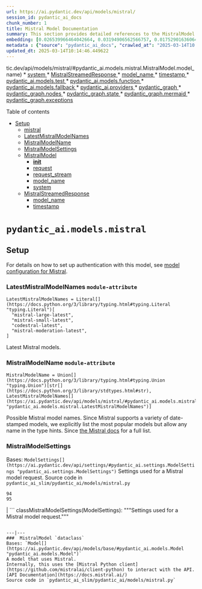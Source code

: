 ```yaml
---
url: https://ai.pydantic.dev/api/models/mistral/
session_id: pydantic_ai_docs
chunk_number: 1
title: Mistral Model Documentation
summary: This section provides detailed references to the MistralModel and MistralStreamedResponse classes, including their attributes such as model_name and system. It includes links to additional related models and providers.
embedding: [0.026539966464042664, 0.03194906562566757, 0.017529016360640526, -0.039253875613212585, 0.023734314367175102, 0.027626842260360718, -0.040618788450956345, -0.036448221653699875, -0.034653615206480026, 0.012903478927910328, -0.013522745110094547, -0.027980707585811615, -0.00446756137534976, -0.032580967992544174, -0.0030347188003361225, 0.020334670320153236, -0.023671124130487442, 0.04337389022111893, 0.005936738103628159, 0.04822691157460213, 0.06592022627592087, 0.004976243712007999, -0.0087202750146389, -0.00040441856253892183, 0.0061357878148555756, -0.003093170002102852, -0.020827556028962135, 0.05459650233387947, -0.009440645575523376, 0.031114952638745308, 0.034653615206480026, -0.01717515103518963, -0.014230477623641491, 0.015797600150108337, 0.008233709260821342, 0.0043854136019945145, 0.0038356571458280087, 0.012492741458117962, -0.0378384105861187, 0.056365836411714554, -0.008398003876209259, -0.05398987606167793, -0.0374845452606678, -0.009826106950640678, -0.042059529572725296, 0.012404275126755238, 0.03505803272128105, 0.05505147576332092, 0.0211687833070755, 0.03637239336967468, -0.062381561845541, -0.0030283997766673565, -0.04865660518407822, -0.018957119435071945, 0.0595000796020031, -0.010881386697292328, -0.014748639427125454, 0.004161087796092033, 0.024555789306759834, -0.05434374138712883, -0.007930395193397999, 0.0025291957426816225, -0.013510107062757015, -0.009004632011055946, 0.01569649577140808, -0.026565242558717728, -0.055506445467472076, 0.006044161505997181, -0.0044043706730008125, 0.024126093834638596, 0.006976219825446606, 0.004533911123871803, -0.04339916631579399, -0.040871549397706985, -0.016947664320468903, -0.029547831043601036, 0.004277989733964205, 0.08442237228155136, 0.012530655600130558, -0.018438957631587982, -0.015784962102770805, 0.029800591990351677, 0.0032669436186552048, 0.006786648649722338, -0.01194930449128151, -0.044486042112112045, -0.049591824412345886, -0.007260576821863651, -0.03179740905761719, 0.0040062712505459785, -0.01278973650187254, -0.045042116194963455, -0.03556355461478233, 0.02153528854250908, 0.06748734414577484, -0.06339260935783386, 0.0041863638907670975, -0.043980516493320465, 0.012669675052165985, -0.0021010807249695063, -0.002922555897384882, -0.02389860898256302, -0.017086682841181755, 0.026742177084088326, 0.03897583857178688, 0.02091602236032486, 0.02932034432888031, -0.019702766090631485, -0.008391684852540493, 0.03991105407476425, -0.08927539736032486, -0.01329526025801897, 0.058236271142959595, 0.00862548965960741, -0.05050176754593849, -0.02372167631983757, -0.029370896518230438, 0.038874734193086624, -0.01067917700856924, -0.03093801811337471, -0.005835633259266615, 0.010129421018064022, 0.04162983596324921, 0.019841784611344337, 0.028157642111182213, 0.028284022584557533, -0.0034217601642012596, -0.023329894989728928, -0.06586967408657074, -0.005968333221971989, -0.014900295995175838, 0.0024786433205008507, 0.011835562065243721, -0.038065895438194275, 0.0043822540901601315, 0.020069271326065063, -0.027096042409539223, 0.030230287462472916, -0.006037842482328415, -0.003371207742020488, 0.0007460416527464986, -0.018211472779512405, -0.02316560037434101, 0.009213159792125225, -0.01188611425459385, 0.009718683548271656, 0.004252713639289141, -0.016467418521642685, -0.01071077212691307, 0.015608028508722782, 0.013156240805983543, 0.02595861628651619, 0.019765956327319145, 0.01774386316537857, -0.021863877773284912, -0.01980387046933174, 0.022887561470270157, 0.008499108254909515, -0.012467465363442898, -0.030356667935848236, -0.006277965847402811, 0.019197242334485054, -0.01491293404251337, -0.020435774698853493, -0.00659707747399807, -0.02521296963095665, -0.0607638880610466, -0.01064758189022541, -0.04392996430397034, -0.08189475536346436, 0.012271575629711151, 0.020524241030216217, -0.042362842708826065, -0.009175245650112629, 0.028031259775161743, -0.012568570673465729, -0.08523120731115341, -0.03677681088447571, -0.029522554948925972, -0.03205017000436783, -0.012164151296019554, 0.011254210025072098, -0.03761092573404312, -0.05707356706261635, -0.010514882393181324, -0.0021200377959758043, -0.02041049860417843, 0.0355888307094574, 0.019450005143880844, 0.05252385884523392, 0.05080508068203926, 0.014154649339616299, 0.003206912660971284, 0.016783369705080986, -0.03639766946434975, 0.018641168251633644, -0.00012568965030368418, 0.021067678928375244, 0.03318759799003601, 0.03766147792339325, 0.00923843588680029, 0.0206758975982666, 0.00470136571675539, -0.042666155844926834, 0.006009406875818968, -0.008846655488014221, -0.05965173617005348, 0.005194250959903002, -0.04835329204797745, 0.02066325955092907, 0.008612851612269878, -0.03349091112613678, -0.006748734507709742, 0.005952535662800074, -0.0026808525435626507, 0.025756405666470528, -0.07294699549674988, -0.006170542445033789, 0.026994938030838966, 0.03156992420554161, -0.029219239950180054, 0.0733514130115509, 0.008442237041890621, -0.02987642027437687, -0.0018388405442237854, 0.009674450382590294, 0.028157642111182213, -0.041933149099349976, 0.009194202721118927, -0.007298490963876247, 0.013383726589381695, 0.004770874977111816, -0.013434278778731823, -0.014672810211777687, 0.0011698122834786773, -0.04825218766927719, -0.02104240283370018, 0.009055184200406075, 0.03718123212456703, -0.030407220125198364, -0.008195795118808746, 0.007993585430085659, -0.0015568534145131707, 0.05085563287138939, 0.0001482999650761485, 0.008398003876209259, -0.002732984721660614, -0.06556636095046997, 0.037686754018068314, 0.020258842036128044, 0.0882643461227417, 0.004268511198461056, 0.010887705720961094, -0.01885601505637169, -0.015797600150108337, -0.0011042521800845861, -0.05323159322142601, -0.009333222173154354, -0.05186668038368225, -0.00977555476129055, -0.012221023440361023, -0.0073174480348825455, -0.05297882854938507, 0.014963486231863499, -0.032454587519168854, -0.0224705059081316, -0.011601757258176804, -0.011026724241673946, -0.013143602758646011, -0.0837651938199997, -0.012713908217847347, 0.009320584125816822, 0.026742177084088326, 0.014660172164440155, 0.007475424092262983, 0.02034730836749077, 0.014205201528966427, 0.016454780474305153, 0.019829146564006805, 0.03965829312801361, 0.028612611815333366, 0.018148282542824745, 0.022558972239494324, 0.03568993881344795, -0.010508563369512558, 0.06137051433324814, 0.055506445467472076, 0.007368000224232674, 0.005494405049830675, -0.0017298371531069279, -0.0018957119900733232, 0.010192611254751682, 0.012044089846313, -0.03710540011525154, 0.04003743454813957, -0.03144354373216629, 0.027652118355035782, 0.004123173654079437, 0.0036871598567813635, -0.0009012530790641904, 0.060157258063554764, -0.013927163556218147, -0.014053544960916042, -0.029851144179701805, -0.006461217999458313, 0.026969661936163902, 0.023064495995640755, -0.0355888307094574, 0.010110463947057724, -0.029851144179701805, -0.0038798905443400145, -0.01749110221862793, -0.02384805679321289, -0.021825963631272316, -0.010565434582531452, -0.011892433278262615, -0.00321323168464005, 0.02702021412551403, 0.06288708746433258, -0.0018751750467345119, -0.04200897738337517, -0.02047368884086609, 0.024934930726885796, 0.008991993963718414, -0.004372775554656982, -0.009649173356592655, -0.05103256553411484, -0.042666155844926834, -0.014281029812991619, -0.016025085002183914, 0.005197410471737385, -0.03735816478729248, -0.022697990760207176, 0.013396364636719227, 0.020840194076299667, -0.01606299914419651, -0.033035941421985626, 0.03715595602989197, -0.012113599106669426, 0.04347499459981918, -0.0336172915995121, -0.032833732664585114, -0.014938210137188435, -0.011342676356434822, -0.04633120074868202, -0.045926783233881, -0.01151329092681408, 0.0219776201993227, 0.028587335720658302, 0.03917804732918739, -0.019652213901281357, 0.0077281855046749115, 0.0009849803755059838, -0.00784824788570404, -0.08083315938711166, 0.028789546340703964, 0.03394588083028793, 0.01329526025801897, -0.03490637615323067, 0.020941298454999924, -0.06384757906198502, 0.021649030968546867, -0.04992041364312172, -0.042994748800992966, 0.01974068023264408, -0.01145641878247261, -0.019955527037382126, 0.0008759768679738045, -0.03877362981438637, -0.045977335423231125, -0.011153105646371841, -0.0006496763089671731, -0.003491269424557686, 0.010571753606200218, 0.02975003980100155, -0.0526755154132843, -0.020208289846777916, 0.013775506988167763, 0.02402498945593834, 0.013055136427283287, 0.048403844237327576, -0.003475471865385771, -0.00011334777809679508, -0.01669490337371826, 0.04251449927687645, -0.017162512987852097, -0.018502147868275642, 0.020157737657427788, -0.003210072172805667, 0.055000923573970795, -0.01979123242199421, -0.002210084116086364, 0.005794559605419636, -0.0021879675332456827, 0.0007381428149528801, 0.016897112131118774, -0.0011603336315602064, 0.01685919798910618, 0.055000923573970795, 0.008170518092811108, 0.03561410680413246, -0.028562059625983238, -0.02533935010433197, 0.020688535645604134, 0.012562250718474388, -0.007494381163269281, 0.03210072219371796, 0.015469009056687355, 0.013472192920744419, 0.013156240805983543, 0.025857511907815933, -0.03624601289629936, 0.027677394449710846, -0.003503907471895218, -0.026565242558717728, -0.04443548992276192, 0.02551628276705742, 0.020764365792274475, 0.04302002489566803, 0.03106440044939518, -0.0059272595681250095, -0.06940833479166031, -0.01630312204360962, -0.008423279970884323, -0.04936433956027031, 0.052321650087833405, 0.05944952741265297, -0.07886161655187607, 0.008075732737779617, -0.042792536318302155, 0.009314265102148056, -0.025743767619132996, 0.046912550926208496, -0.015608028508722782, 0.00656548235565424, -0.025983892381191254, -0.028663164004683495, 0.03101384826004505, -0.01291611697524786, -0.02638830989599228, 0.0433233380317688, 0.005876706913113594, -0.02502339705824852, 0.06592022627592087, -0.027778498828411102, 0.013990353792905807, 0.011961942538619041, -0.04162983596324921, 0.0013609632151201367, -0.029522554948925972, 0.0041768853552639484, 0.03907694295048714, -0.017086682841181755, -0.004107376094907522, 0.019753318279981613, -0.020524241030216217, 0.12263992428779602, 0.022571610286831856, 0.04451131820678711, -0.03639766946434975, 0.03480527177453041, 0.036144908517599106, -0.01848950982093811, -0.0008104168809950352, -0.012284213677048683, -0.014988762326538563, 0.03273262456059456, -0.021927068009972572, 0.00048301159404218197, -0.039986882358789444, 0.031595200300216675, -0.043677203357219696, 0.005099465139210224, 0.015658581629395485, 0.0035449813585728407, -0.03498220443725586, 0.009649173356592655, 0.007993585430085659, 0.052624963223934174, 0.03897583857178688, 0.0229633916169405, 0.00013072513684164733, -0.005052072461694479, 0.03723178431391716, -0.023671124130487442, 0.05439429357647896, 0.005879866424947977, -0.03336453065276146, -0.007418552879244089, -0.005080508068203926, -0.022874923422932625, -0.0036366074346005917, 0.03412281349301338, -0.013105688616633415, 0.05778130143880844, -0.022078724578022957, -0.029118135571479797, 0.005317471921443939, 0.011007767170667648, -0.041806768625974655, 0.006176861468702555, 0.013282621279358864, -0.0014304725918918848, 0.0494401678442955, 0.04650813341140747, 0.016012446954846382, -0.003377526765689254, 0.016732817515730858, -0.011873476207256317, 0.039253875613212585, -0.049035750329494476, 0.011134148575365543, 0.014887657947838306, 0.019525833427906036, 0.023671124130487442, 0.01497612427920103, -0.020069271326065063, 0.02552892081439495, 0.0017882882384583354, 0.0017440549563616514, 0.014799191616475582, -0.02868844009935856, -0.04820163547992706, 0.01942472904920578, -0.01730153150856495, -0.03596797585487366, -0.026666348800063133, -0.04587622731924057, 0.0020679058507084846, -0.013333174400031567, 0.025010759010910988, -0.014407411217689514, -0.020751725882291794, -0.009895616210997105, -0.029370896518230438, 0.013282621279358864, 0.022179828956723213, -0.032454587519168854, -0.017225703224539757, 0.020461050793528557, 0.001057649264112115, 0.0047961510717868805, -0.03412281349301338, 0.027778498828411102, -0.0073174480348825455, 0.028056537732481956, 0.011127829551696777, 0.0019604822155088186, 0.005039434414356947, 0.02838512696325779, 0.03594269976019859, 0.009567026048898697, 0.008840336464345455, -0.041124310344457626, 0.009731321595609188, -0.015367904677987099, -0.002575008664280176, -0.016783369705080986, 0.049035750329494476, 0.027222422882914543, 0.01142482366412878, -0.04537070542573929, 0.013307898305356503, 0.03273262456059456, -0.023380447179079056, 0.0362207368016243, 0.011601757258176804, 0.03480527177453041, -0.010015678592026234, -0.025478368625044823, 0.0071278768591582775, 0.007759781088680029, -0.015519562177360058, -0.0021326758433133364, 0.02010718546807766, -0.01478655356913805, -0.0037819454446434975, -0.010255801491439342, -0.006044161505997181, -0.013990353792905807, -0.027045490220189095, -0.02782905101776123, 0.03371839597821236, 0.0043790945783257484, -0.058489032089710236, 0.005390141159296036, -0.015089866705238819, -0.005456490907818079, -0.014243115670979023, -0.002121617551892996, 0.02770267054438591, -0.01076764427125454, -0.009889297187328339, -0.00013674797082785517, 0.018704358488321304, -0.022925475612282753, 0.06106720119714737, 0.003289060201495886, -0.03654932603240013, 0.014179925434291363, 0.009219478815793991, -0.019412091001868248, -0.011506971903145313, 0.04463769868016243, -0.015051952563226223, 0.00432854238897562, 0.027652118355035782, 0.019450005143880844, -0.02770267054438591, 0.005797719117254019, -0.019904974848031998, 0.020991850644350052, 0.015216248109936714, -0.033642567694187164, -0.01655588485300541, 0.007766100112348795, -0.02402498945593834, 0.014925572089850903, 0.042110081762075424, -0.03548772633075714, -0.013484830968081951, 0.0021990258246660233, 0.032024893909692764, -0.009750278666615486, -0.010217887349426746, -0.018830738961696625, -0.005124741233885288, -0.012151513248682022, -0.05939897522330284, 0.010331629775464535, -0.0008941441192291677, 0.0010797659633681178, 0.049212682992219925, 0.03349091112613678, -0.021067678928375244, -0.004827746655791998, 0.012492741458117962, 0.02416400797665119, -0.012619122862815857, -0.046533409506082535, 0.015367904677987099, 0.04175621643662453, -0.01055279653519392, -0.02719714678823948, 0.045042116194963455, -0.021649030968546867, -0.0026303003542125225, 0.02982586808502674, 0.016391590237617493, -0.0033396126236766577, -0.01611355133354664, -0.021181421354413033, 0.008682360872626305, -0.008764508180320263, 0.001612934865988791, -0.030028076842427254, 0.016770731657743454, -0.002281173365190625, -0.035765767097473145, 0.03384477645158768, -0.02932034432888031, -0.0017756501911208034, 0.017010854557156563, -0.026843281462788582, -0.043601375073194504, 0.037686754018068314, 0.011822923086583614, -0.006843520328402519, -0.017162512987852097, -0.004097897559404373, 0.011494333855807781, 0.02196498215198517, 0.028865374624729156, 0.019930250942707062, -0.02825874648988247, 0.011102552525699139, 0.026413585990667343, -0.039253875613212585, -0.029901696369051933, 0.0316457524895668, -0.01575968600809574, 0.04127596691250801, -0.08750606328248978, 0.017099320888519287, 0.0332634262740612, -0.017592206597328186, 0.01612618938088417, 0.03978467360138893, -0.014495877549052238, 0.03225237876176834, 0.030609428882598877, -0.04514322057366371, -0.011241571977734566, -0.017137236893177032, 0.04716531187295914, 0.00014810249558649957, -0.0336172915995121, 0.02881482243537903, 0.029648935422301292, -0.09665603190660477, -0.021522650495171547, 0.01126684807240963, -0.008309537544846535, 0.019993441179394722, -0.010597029700875282, 0.02054951712489128, 0.019374176859855652, 0.01291611697524786, 0.04408162087202072, -0.014824467711150646, -0.03493165224790573, 0.006451739463955164, -0.0035544598940759897, 0.03144354373216629, -0.031974341720342636, -0.00906150322407484, 0.0065275682136416435, 0.08356298506259918, -0.019336262717843056, 0.009971444495022297, 0.0038293381221592426, 0.03579104319214821, -0.015923980623483658, 0.04400579258799553, 0.015961894765496254, 0.0007420922629535198, -0.009927211329340935, 0.03566465899348259, -0.004900415427982807, -0.01898239552974701, -0.008164199069142342, -0.01960166171193123, -0.0025481528136879206, 0.004161087796092033, -0.0107423672452569, 0.011399547569453716, -0.037636201828718185, 0.03182268515229225, -0.007557571865618229, 0.015026676468551159, -0.0003797347890213132, 0.002473904052749276, -0.04127596691250801, -0.017099320888519287, 0.017149874940514565, 0.004154768772423267, -0.011469056829810143, 0.048909369856119156, -0.022735904902219772, -0.0069319866597652435, -0.005507043097168207, 0.008783465251326561, 0.014950848184525967, 0.005750326439738274, -0.012713908217847347, -0.034577786922454834, 0.016416866332292557, -0.019765956327319145, -0.07476688176393509, 0.030230287462472916, 0.015469009056687355, 0.021876515820622444, -0.011563843116164207, 0.035765767097473145, -0.029497278854250908, -0.029497278854250908, 0.0028609451837837696, 0.03978467360138893, 0.02559211105108261, -0.03217655047774315, -0.0177944153547287, -0.03480527177453041, 0.0032637841068208218, 0.019020309671759605, 0.021257249638438225, 0.010634943842887878, 0.03536134585738182, 0.021269887685775757, 0.006246370729058981, 0.006774010602384806, 0.03129188343882561, -0.025731129571795464, 0.0020442092791199684, -0.026236653327941895, 0.02415136992931366, 0.00946592167019844, -0.03639766946434975, -0.05211944133043289, -0.038445036858320236, -0.0394560843706131, -0.02097921259701252, -0.001013415982015431, 0.014963486231863499, -0.00022017904848325998, 0.014647534117102623, -0.038697801530361176, 0.026742177084088326, -0.0663246437907219, -0.004941489081829786, 0.01972804218530655, -0.02159847877919674, 0.052877724170684814, -0.005791400093585253, -0.010192611254751682, -0.012360041961073875, 0.019159328192472458, -0.03773730620741844, -0.00865708477795124, 0.012593846768140793, -0.013244707137346268, 0.03611963242292404, 0.028460955247282982, -0.057124119251966476, -0.0077218664810061455, 0.0012827650643885136, 0.03490637615323067, -0.007165791001170874, 0.0013799202861264348, 0.025427816435694695, -0.011778689920902252, 0.011127829551696777, -0.03639766946434975, -0.03960774093866348, 0.0237722285091877, 0.001695082406513393, 0.025250883772969246, 0.032783180475234985, -0.041478175669908524, -0.0022953911684453487, -0.04425855353474617, 0.026160825043916702, 0.011987218633294106, 0.04779721796512604, 0.019032947719097137, -0.0023949160240590572, -0.0018167239613831043, -0.03574049100279808, 0.009358498267829418, -0.0036966383922845125, 0.02248314395546913, 0.042489223182201385, 0.027045490220189095, 0.0009075721027329564, -0.031468819826841354, 0.007639719173312187, -0.01173445675522089, 0.005604988429695368, -0.022243021056056023, 0.03154464811086655, 0.005077348556369543, 0.015481648035347462, 0.037888962775468826, 0.00949751678854227, -0.07977155596017838, 0.0001749584189383313, -0.033592015504837036, 0.027171870693564415, 0.010224206373095512, 0.008195795118808746, 0.005112103186547756, 0.003102648537606001, -0.014066183008253574, -0.0020347307436168194, -0.009573345072567463, -0.01376286894083023, 0.006856158375740051, -0.011254210025072098, -0.0006172911962494254, 0.013952439650893211, 6.646099336649058e-06, -0.00029738980811089277, -0.01272654626518488, 0.010843472555279732, 0.005962014198303223, 0.033971156924963, -0.013067774474620819, 0.001230633002705872, 0.031974341720342636, -0.007671314291656017, 0.012530655600130558, -0.013573297299444675, -0.022697990760207176, -0.009352179244160652, 0.009213159792125225, -0.06182548403739929, 0.055000923573970795, 0.023860694840550423, 0.018641168251633644, -0.0073427241295576096, 0.01055279653519392, -0.02671690098941326, -0.04438493400812149, -0.01213887520134449, 0.003494428936392069, 0.0006137367454357445, 0.012202066369354725, -0.007469105068594217, -0.006868796423077583, 0.005980971269309521, -0.014243115670979023, 0.04481463134288788, 0.030710533261299133, 0.006609715521335602, 0.004894096404314041, -0.01457170583307743, 0.028359850868582726, 0.03225237876176834, 0.008164199069142342, 0.05323159322142601, 0.028284022584557533, 0.02291283756494522, -0.034451406449079514, -0.026059720665216446, 0.046356476843357086, 0.005797719117254019, -0.025604749098420143, 0.03740871697664261, -0.030533600598573685, -0.004233756568282843, -0.014078821055591106, 0.04021437093615532, 0.0071152388118207455, 0.0007349833031184971, 0.022457867860794067, -0.004736120346933603, -0.001977859530597925, 0.009181564673781395, 0.008473832160234451, 0.05838792771100998, -0.036195460706949234, 0.02894120290875435, -0.039506636559963226, -0.008334813639521599, 0.021573202684521675, 0.01393980160355568, 0.005014158319681883, 0.003595533547922969, -0.03771203011274338, 0.0011397968046367168, 0.04001215845346451, -0.0008151561487466097, -0.022015534341335297, 0.027854327112436295, -0.008328494615852833, -0.021194059401750565, 0.01291611697524786, -0.0013988774735480547, 0.03313704580068588, 0.006350635085254908, -0.020006079226732254, 0.031974341720342636, -0.020625345408916473, 0.006742415484040976, -0.05818571895360947, -0.038065895438194275, 0.005911461543291807, -0.005721890367567539, -0.021029764786362648, 0.00013457580644171685, -0.022647438570857048, -0.019841784611344337, 0.03890001028776169, 0.009889297187328339, -0.020650621503591537, -0.01553220022469759, 0.001019735005684197, 0.02446732297539711, -0.005323790945112705, -0.013560659252107143, 0.027424633502960205, 0.04375303164124489, 0.005295355338603258, 0.0697622001171112, 0.0036081718280911446, -0.008044137619435787, -0.009699726477265358, -0.008707636967301369, -0.011247891001403332, 0.016454780474305153, -0.016720179468393326, 0.03834393247961998, 0.013636487536132336, 0.005219527054578066, 0.0004715583345387131, 0.035639382898807526, -0.021649030968546867, 0.005007839296013117, 0.015431094914674759, 0.03162047639489174, -0.008745551109313965, 0.0019209880847483873, -0.0003090405371040106, -0.029472000896930695, 0.061218857765197754, 0.01217047031968832, -0.008941441774368286, 0.010950895957648754, 0.008391684852540493, 0.009206840768456459, -0.012176789343357086, 0.015102504752576351, -0.019032947719097137, 0.004518113564699888, -0.025010759010910988, -0.0022669555619359016, 0.00629060436040163, 0.016075637191534042, -0.021649030968546867, 0.00023933363263495266, -0.0013230489566922188, -0.03546245023608208, 0.003412281395867467, -0.0099335303530097, -0.021017126739025116, -0.038318656384944916, 0.0004972294555045664, -0.007355362176895142, -0.0206758975982666, -0.020018717274069786, -0.01817355863749981, 0.012202066369354725, 0.02234412543475628, 0.0030647343955934048, -0.023051857948303223, 0.02502339705824852, -0.004300106782466173, -0.02702021412551403, 0.025377264246344566, -0.008985674940049648, -0.027475185692310333, -0.011450099758803844, 0.03710540011525154, -0.016454780474305153, 0.026059720665216446, 0.004265351686626673, 0.007999904453754425, -0.017718587070703506, -0.00308053195476532, 0.018034540116786957, -0.03518441319465637, -0.04835329204797745, 0.03313704580068588, 0.0030441973358392715, 0.00087123760022223, 0.041048482060432434, 0.00021386001026257873, -0.009800830855965614, -0.004875139333307743, 0.021194059401750565, 0.005045753438025713, 0.004758236929774284, 0.023709038272500038, 0.030735809355974197, 0.010003039613366127, 0.006347475573420525, -0.005832473747432232, 0.019829146564006805, 0.01538054272532463, 0.05348435416817665, 0.013459554873406887, 0.012562250718474388, 0.01587342843413353, -0.019500557333230972, -0.012979308143258095, 0.0336172915995121, 0.02868844009935856, 0.005668178666383028, -0.02034730836749077, 0.019323624670505524, -0.004034706857055426, 0.01434422004967928, -0.007671314291656017, -0.010969853028655052, -0.001034742803312838, -0.0323534831404686, -0.03217655047774315, -0.0075196572579443455, -0.02004399523139, -0.019955527037382126, -0.01575968600809574, -0.021775411441922188, 0.03374367207288742, 0.00039967926568351686, -0.004331701900810003, -0.015203610062599182, 0.013244707137346268, -0.025377264246344566, 0.009845064021646976, 0.026034444570541382, 0.005579712335020304, -0.016416866332292557, -0.010622305795550346, -0.0003856589028146118, 0.005993609316647053, -0.002701389603316784, 0.030912742018699646, -0.03642294555902481, 0.0039841546677052975, 0.011690223589539528, 0.008859293535351753, 0.03753509745001793, 0.00395571906119585, 0.02727297507226467, 0.0077092284336686134, -0.04281781241297722, 0.0018104049377143383, 0.005674497690051794, -0.026059720665216446, 0.010944576933979988, -0.0015544837806373835, 0.027626842260360718, -0.032909560948610306, 0.014596981927752495, -0.02415136992931366, -0.00022175880440045148, -0.01136163342744112, 0.00027863014838658273, 0.00046405449393205345, 0.010078868828713894, 0.017908159643411636, -0.007210024632513523, 0.013497469015419483, -0.004107376094907522, -0.009908254258334637, -0.009598621167242527, -0.017326807603240013, 0.011987218633294106, 0.012018813751637936, -0.00852438434958458, -0.020701173692941666, 0.026059720665216446, 0.000590040348470211, 0.0002527615870349109, -0.05252385884523392, 0.0010094665922224522, 0.007077324669808149, -0.031721580773591995, -0.0040062712505459785, -0.029421448707580566, -0.028789546340703964, 0.012221023440361023, 0.0008262144401669502, 0.004350658971816301, 0.022432591766119003, 0.020461050793528557, 0.020637983456254005, -0.03381950035691261, 0.09225798398256302, 0.030786361545324326, -0.005222686566412449, -0.0009739220258779824, -0.0073364051058888435, -0.014622258022427559, -0.0011247891234233975, 0.005285876803100109, -0.03467889130115509, -0.029497278854250908, -0.00304261757992208, 0.0265146903693676, 0.004723482299596071, 0.020461050793528557, 0.029851144179701805, -0.012037770822644234, 0.00825266633182764, -0.008852974511682987, 0.004707684740424156, 0.01899503357708454, 0.01656852290034294, -0.0005971492500975728, 0.005671338178217411, -0.026565242558717728, -0.02066325955092907, -0.011873476207256317, 0.014950848184525967, -0.007690271362662315, 0.01636631228029728, 0.010559115558862686, -0.010318991728127003, -0.011494333855807781, 0.017137236893177032, 0.024618979543447495, -0.01817355863749981, -0.008360089734196663, 0.010047273710370064, -0.008372727781534195, 0.005342748016119003, -0.011096233502030373, 0.03917804732918739, 0.028587335720658302, -0.01089402474462986, -0.006647630129009485, -0.020739087834954262, 0.009010951034724712, 0.0016192540060728788, -0.01917196623980999, -0.011557524092495441, 0.036700982600450516, 0.0091246934607625, 0.013004584237933159, -0.006837201304733753, -0.016164103522896767, -0.0034312386997044086, -0.01804717816412449, 0.00043601373909041286, 0.02297602966427803, -0.006063118577003479, 0.013383726589381695, -0.02982586808502674, 0.0060220449231565, 0.009788192808628082, 0.011165743693709373, 0.0319996178150177, -0.017693310976028442, 0.013813421130180359, 0.0229633916169405, -0.01086242962628603, 0.037888962775468826, -0.012600165791809559, 0.004957286641001701, 0.033971156924963, -0.017642758786678314, -0.002695070579648018, -0.002805653726682067, -0.005257441196590662, -0.012846607714891434, -0.007020453456789255, 0.03852086514234543, -0.002118458040058613, -0.010091506876051426, -0.02128252573311329, 0.024227198213338852, -0.03801534324884415, -0.03801534324884415, 0.00044904675451107323, -0.030205009505152702, -0.028435679152607918, -0.0018862333381548524, 0.05318104103207588, 0.009826106950640678, -0.002023672452196479, -0.006236892193555832, 0.0099335303530097, 0.0362207368016243, 0.014217839576303959, 0.017958711832761765, 0.019690128043293953, 0.020018717274069786, 0.025187693536281586, -0.010123101994395256, -0.01699821650981903, 0.028562059625983238, -0.024808550253510475, 0.01842631958425045, 0.008006223477423191, -0.01685919798910618, -0.0348811000585556, -0.014356858097016811, -0.0046128989197313786, 0.0014281029580160975, -0.008202114142477512, -0.003093170002102852, 0.008638127706944942, -0.013484830968081951, -0.01661907508969307, 0.010047273710370064, -0.02719714678823948, -0.028359850868582726, 0.02335517108440399, 0.0069193486124277115, 0.02086547017097473, -0.029370896518230438, -0.0026871718000620604, -0.00035011430736631155, -0.014192563481628895, 0.009428007528185844, -0.0036271288990974426, -0.002682432299479842, -0.003014181973412633, 0.041983701288700104, -0.01151329092681408, -0.026489414274692535, 0.013042498379945755, 0.0022448389790952206, 0.004375935066491365, 0.0028830619994550943, -0.036574602127075195, 0.025415178388357162, 0.016897112131118774, 0.02353210374712944, -0.006477016024291515, -0.010028316639363766, 0.023443637415766716, -0.010255801491439342, -0.01611355133354664, 0.014609619975090027, 0.0012314228806644678, 0.0227864570915699, -0.01711195893585682, -0.01525416225194931, 0.026236653327941895, -0.014394773170351982, -0.021800687536597252, -0.03268207237124443, 0.0035607789177447557, -0.028233470395207405, -0.00865708477795124, -0.011620714329183102, 0.013055136427283287, 0.011803966015577316, -0.030887465924024582, -0.03786368668079376, 0.00909309834241867, 0.015026676468551159, 0.0032543055713176727, -0.008391684852540493, 0.005895663984119892, 0.00794303324073553, -0.017693310976028442, -0.013813421130180359, 0.013446916826069355, 0.04405634477734566, -0.019348900765180588, 0.005519681144505739, -0.015165695920586586, -0.0007578898221254349, -0.0016698063118383288, -0.0020315712317824364, -0.014066183008253574, -0.001325418590568006, 0.02727297507226467, -0.027374081313610077, -0.02272326685488224, -0.006366432644426823, -0.013636487536132336, 0.0019304666202515364, 0.0019936570897698402, -0.038242828100919724, 0.003276422154158354, -0.0012456406839191914, -0.0032084924168884754, -0.005488086026161909, -0.004846703726798296, 0.0009273191099055111, 0.01737735979259014, -0.0037566691171377897, 0.011241571977734566, -0.030154457315802574, 0.007924076169729233, 0.023115048184990883, 0.009958806447684765, 0.016593798995018005, -0.02752573788166046, 0.008132603950798512, -0.004691887181252241, 0.005671338178217411, -0.0077092284336686134, -0.008366408757865429, -0.045421257615089417, 0.012530655600130558, 0.0039841546677052975, 0.007153152953833342, 0.018881291151046753, -0.010091506876051426, 0.019816508516669273, 0.020322032272815704, 0.01450851559638977, -0.014495877549052238, -0.010021997615695, -0.0022116638720035553, 0.021686945110559464, 0.0009778713574633002, 0.008113646879792213, 0.0007274794625118375, 0.01805981621146202, -0.013105688616633415, 0.0075386143289506435, 0.021636392921209335, 0.014356858097016811, -0.003680840600281954, -0.020284118130803108, -0.025187693536281586, 0.017010854557156563, -0.014824467711150646, -0.008764508180320263, 0.016897112131118774, 0.012284213677048683, -0.028865374624729156, 0.026691624894738197, 0.019260432571172714, -0.0009818208636716008, 0.02470744587481022, -0.002846727380529046, 0.0036081718280911446, -0.0005702933412976563, -0.010363224893808365, -0.012082003988325596, 0.02719714678823948, 0.004723482299596071, 0.019513195380568504, 0.011873476207256317, -0.008240028284490108, 0.014356858097016811, -0.03177213296294212, -0.014281029812991619, 0.032833732664585114, 0.017579568549990654, 0.007165791001170874, -0.0132573451846838, 0.004082099534571171, 0.03652404993772507, -0.009345860220491886, 0.029472000896930695, 0.05373711511492729, -0.04764556139707565, -0.0530293807387352, -0.04451131820678711, -0.013522745110094547, 0.017895521596074104, -0.01704876869916916, -4.566493589663878e-05, -0.009826106950640678, -0.011614395305514336, 0.02995224855840206, -0.0095291119068861, -0.018944481387734413, 0.01612618938088417, -0.01974068023264408, -0.01497612427920103, -0.009958806447684765, -0.009706045500934124, -0.013320536352694035, 0.012707589194178581, 0.027727946639060974, 0.005418576765805483, 0.0030568356160074472, 0.008846655488014221, 0.012126237154006958, 0.046280648559331894, 0.002546573057770729, 0.026615796610713005, -0.028056537732481956, 0.01052120141685009, 0.04145289957523346, -0.0006488864310085773, -0.02153528854250908, -0.024568427354097366, 0.007241619750857353, -0.022824371233582497, -0.015292076393961906, 0.034249197691679, -0.0009075721027329564, -0.00131909956689924, 0.011709180660545826, 0.01818619668483734, 0.010135740041732788, -0.053636010736227036, 0.005364864598959684, 0.007254257798194885, -0.0006196608301252127, 0.010451692156493664, 0.019121414050459862, 0.02714659459888935, 0.009914573282003403, -0.0378384105861187, 0.010034635663032532, 0.0037061169277876616, 0.01170286163687706, 0.011399547569453716, -0.012675994075834751, 0.03154464811086655, -0.008271623402833939, -0.008164199069142342, -0.0031468819361180067, -0.03515913709998131, 0.021130869165062904, 0.010672857984900475, 0.001230633002705872, -0.0023190875072032213, 0.008505427278578281, 0.02752573788166046, -0.010887705720961094, -0.015329990535974503, -0.009004632011055946, -0.01587342843413353, 0.033516187220811844, 0.019892336800694466, 0.003102648537606001, -0.0355888307094574, -0.006622353568673134, -0.0018183037173002958, -0.02825874648988247, -0.015772324055433273, 0.007696590386331081, 0.021396268159151077, -0.014470601454377174, 0.0158228762447834, -0.015304714441299438, 0.03081163763999939, 0.009813468903303146, 0.024239836260676384, -0.03841976076364517, 0.012037770822644234, 0.032454587519168854, -0.007026772480458021, 0.00808837078511715, -0.040922101587057114, -0.009965125471353531, 0.0012377419043332338, 0.006372751668095589, -0.01749110221862793, 0.03131716325879097, -0.01553220022469759, 0.01787024550139904, 0.027551013976335526, -0.008309537544846535, -0.019715404137969017, 0.024985482916235924, -0.0012251038569957018, 0.00886561255902052, 0.05601196736097336, 0.015165695920586586, 0.009213159792125225, 0.023178238421678543, 0.0016555883921682835, -0.0065338872373104095, -0.004085259046405554, 0.0007590746390633285, 0.039304427802562714, -0.012094642035663128, -0.02086547017097473, 0.009276350028812885, -0.010161016136407852, 0.005582871846854687, -0.0022906519006937742, 0.0044075301848351955, -0.0005813516909256577]
metadata : {"source": "pydantic_ai_docs", "crawled_at": "2025-03-14T10:14:46.448070", "url_path": "/api/models/mistral/", "chunk_size": 4929}
updated_dt: 2025-03-14T10:14:46.449622
---
```

tic.dev/api/models/mistral/#pydantic_ai.models.mistral.MistralModel.model_name)
          * [ system  ](https://ai.pydantic.dev/api/models/mistral/#pydantic_ai.models.mistral.MistralModel.system)
        * [ MistralStreamedResponse  ](https://ai.pydantic.dev/api/models/mistral/#pydantic_ai.models.mistral.MistralStreamedResponse)
          * [ model_name  ](https://ai.pydantic.dev/api/models/mistral/#pydantic_ai.models.mistral.MistralStreamedResponse.model_name)
          * [ timestamp  ](https://ai.pydantic.dev/api/models/mistral/#pydantic_ai.models.mistral.MistralStreamedResponse.timestamp)
    * [ pydantic_ai.models.test  ](https://ai.pydantic.dev/api/models/test/)
    * [ pydantic_ai.models.function  ](https://ai.pydantic.dev/api/models/function/)
    * [ pydantic_ai.models.fallback  ](https://ai.pydantic.dev/api/models/fallback/)
    * [ pydantic_ai.providers  ](https://ai.pydantic.dev/api/providers/)
    * [ pydantic_graph  ](https://ai.pydantic.dev/api/pydantic_graph/graph/)
    * [ pydantic_graph.nodes  ](https://ai.pydantic.dev/api/pydantic_graph/nodes/)
    * [ pydantic_graph.state  ](https://ai.pydantic.dev/api/pydantic_graph/state/)
    * [ pydantic_graph.mermaid  ](https://ai.pydantic.dev/api/pydantic_graph/mermaid/)
    * [ pydantic_graph.exceptions  ](https://ai.pydantic.dev/api/pydantic_graph/exceptions/)


Table of contents 
  * [ Setup  ](https://ai.pydantic.dev/api/models/mistral/#setup)
    * [ mistral  ](https://ai.pydantic.dev/api/models/mistral/#pydantic_ai.models.mistral)
    * [ LatestMistralModelNames  ](https://ai.pydantic.dev/api/models/mistral/#pydantic_ai.models.mistral.LatestMistralModelNames)
    * [ MistralModelName  ](https://ai.pydantic.dev/api/models/mistral/#pydantic_ai.models.mistral.MistralModelName)
    * [ MistralModelSettings  ](https://ai.pydantic.dev/api/models/mistral/#pydantic_ai.models.mistral.MistralModelSettings)
    * [ MistralModel  ](https://ai.pydantic.dev/api/models/mistral/#pydantic_ai.models.mistral.MistralModel)
      * [ __init__  ](https://ai.pydantic.dev/api/models/mistral/#pydantic_ai.models.mistral.MistralModel.__init__)
      * [ request  ](https://ai.pydantic.dev/api/models/mistral/#pydantic_ai.models.mistral.MistralModel.request)
      * [ request_stream  ](https://ai.pydantic.dev/api/models/mistral/#pydantic_ai.models.mistral.MistralModel.request_stream)
      * [ model_name  ](https://ai.pydantic.dev/api/models/mistral/#pydantic_ai.models.mistral.MistralModel.model_name)
      * [ system  ](https://ai.pydantic.dev/api/models/mistral/#pydantic_ai.models.mistral.MistralModel.system)
    * [ MistralStreamedResponse  ](https://ai.pydantic.dev/api/models/mistral/#pydantic_ai.models.mistral.MistralStreamedResponse)
      * [ model_name  ](https://ai.pydantic.dev/api/models/mistral/#pydantic_ai.models.mistral.MistralStreamedResponse.model_name)
      * [ timestamp  ](https://ai.pydantic.dev/api/models/mistral/#pydantic_ai.models.mistral.MistralStreamedResponse.timestamp)


# `pydantic_ai.models.mistral`
## Setup
For details on how to set up authentication with this model, see [model configuration for Mistral](https://ai.pydantic.dev/models/#mistral).
###  LatestMistralModelNames `module-attribute`
```
LatestMistralModelNames = Literal[](https://docs.python.org/3/library/typing.html#typing.Literal "typing.Literal")[
  "mistral-large-latest",
  "mistral-small-latest",
  "codestral-latest",
  "mistral-moderation-latest",
]

```

Latest Mistral models.
###  MistralModelName `module-attribute`
```
MistralModelName = Union[](https://docs.python.org/3/library/typing.html#typing.Union "typing.Union")[str[](https://docs.python.org/3/library/stdtypes.html#str), LatestMistralModelNames[](https://ai.pydantic.dev/api/models/mistral/#pydantic_ai.models.mistral.LatestMistralModelNames "pydantic_ai.models.mistral.LatestMistralModelNames")]

```

Possible Mistral model names.
Since Mistral supports a variety of date-stamped models, we explicitly list the most popular models but allow any name in the type hints. Since [the Mistral docs](https://docs.mistral.ai/getting-started/models/models_overview/) for a full list.
###  MistralModelSettings
Bases: `ModelSettings[](https://ai.pydantic.dev/api/settings/#pydantic_ai.settings.ModelSettings "pydantic_ai.settings.ModelSettings")`
Settings used for a Mistral model request.
Source code in `pydantic_ai_slim/pydantic_ai/models/mistral.py`
```
94
95
```
| ```
classMistralModelSettings(ModelSettings):
"""Settings used for a Mistral model request."""

```
  
---|---  
###  MistralModel `dataclass`
Bases: `Model[](https://ai.pydantic.dev/api/models/base/#pydantic_ai.models.Model "pydantic_ai.models.Model")`
A model that uses Mistral.
Internally, this uses the [Mistral Python client](https://github.com/mistralai/client-python) to interact with the API.
[API Documentation](https://docs.mistral.ai/)
Source code in `pydantic_ai_slim/pydantic_ai/models/mistral.py`